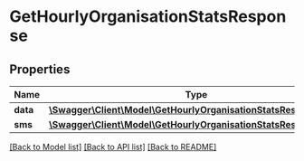 # GetHourlyOrganisationStatsResponse

## Properties
Name | Type | Description | Notes
------------ | ------------- | ------------- | -------------
**data** | [**\Swagger\Client\Model\GetHourlyOrganisationStatsResponseData**](GetHourlyOrganisationStatsResponseData.md) |  | [optional] 
**sms** | [**\Swagger\Client\Model\GetHourlyOrganisationStatsResponseSms**](GetHourlyOrganisationStatsResponseSms.md) |  | [optional] 

[[Back to Model list]](../../README.md#documentation-for-models) [[Back to API list]](../../README.md#documentation-for-api-endpoints) [[Back to README]](../../README.md)

